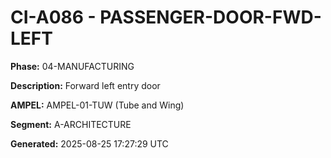 # CI-A086 - PASSENGER-DOOR-FWD-LEFT

**Phase:** 04-MANUFACTURING

**Description:** Forward left entry door

**AMPEL:** AMPEL-01-TUW (Tube and Wing)

**Segment:** A-ARCHITECTURE

**Generated:** 2025-08-25 17:27:29 UTC
